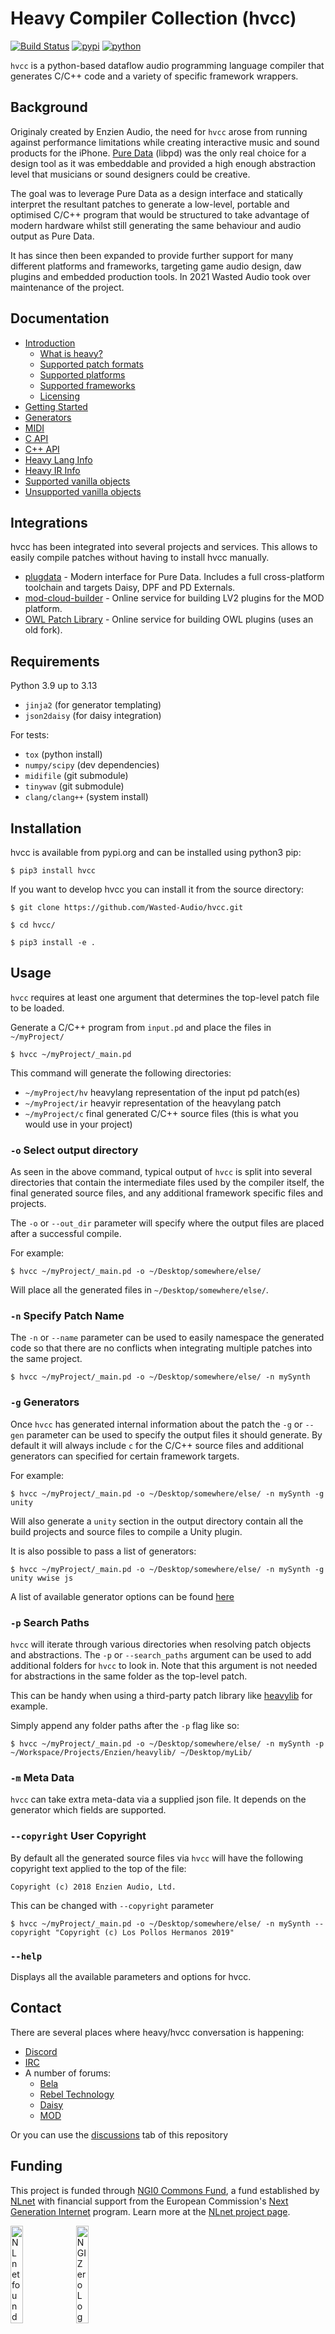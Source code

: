 # Heavy Compiler Collection (hvcc)

[![Build Status](https://github.com/Wasted-Audio/hvcc/actions/workflows/ci.yml/badge.svg)](https://github.com/Wasted-Audio/hvcc/actions)
[![pypi](https://img.shields.io/pypi/v/hvcc.svg)](https://pypi.python.org/pypi/hvcc)
[![python](https://img.shields.io/pypi/pyversions/hvcc.svg)](https://pypi.python.org/pypi/hvcc)

`hvcc` is a python-based dataflow audio programming language compiler that generates C/C++ code and a variety of specific framework wrappers.

## Background

Originaly created by Enzien Audio, the need for `hvcc` arose from running against performance limitations while creating interactive music and sound products for the iPhone. [Pure Data](https://puredata.info) (libpd) was the only real choice for a design tool as it was embeddable and provided a high enough abstraction level that musicians or sound designers could be creative.

The goal was to leverage Pure Data as a design interface and statically interpret the resultant patches to generate a low-level, portable and optimised C/C++ program that would be structured to take advantage of modern hardware whilst still generating the same behaviour and audio output as Pure Data.

It has since then been expanded to provide further support for many different platforms and frameworks, targeting game audio design, daw plugins and embedded production tools. In 2021 Wasted Audio took over maintenance of the project.

## Documentation

* [Introduction](/docs/01.introduction.md)
  * [What is heavy?](/docs/01.introduction.md#what-is-heavy)
  * [Supported patch formats](/docs/01.introduction.md#supported-patch-formats)
  * [Supported platforms](/docs/01.introduction.md#supported-platforms)
  * [Supported frameworks](/docs/01.introduction.md#supported-frameworks)
  * [Licensing](/docs/01.introduction.md#licensing)
* [Getting Started](/docs/02.getting_started.md)
* [Generators](/docs/03.generators.md)
* [MIDI](/docs/04.midi.md)
* [C API](/docs/05.c.md)
* [C++ API](/docs/06.cpp.md)
* [Heavy Lang Info](/docs/07.heavy_lang.md)
* [Heavy IR Info](/docs/08.heavy_ir_lang.md)
* [Supported vanilla objects](/docs/09.supported_vanilla_objects.md)
* [Unsupported vanilla objects](/docs/10.unsupported_vanilla_objects.md)

## Integrations

hvcc has been integrated into several projects and services. This allows to easily compile patches without having to install hvcc manually.

* [plugdata](https://plugdata.org/) - Modern interface for Pure Data. Includes a full cross-platform toolchain and targets Daisy, DPF and PD Externals.
* [mod-cloud-builder](https://github.com/moddevices/mod-cloud-builder) - Online service for building LV2 plugins for the MOD platform.
* [OWL Patch Library](https://www.rebeltech.org/patch-library) - Online service for building OWL plugins (uses an old fork).

## Requirements

Python 3.9 up to 3.13

* `jinja2` (for generator templating)
* `json2daisy` (for daisy integration)

For tests:

* `tox` (python install)
* `numpy/scipy` (dev dependencies)
* `midifile` (git submodule)
* `tinywav` (git submodule)
* `clang/clang++` (system install)

## Installation

hvcc is available from pypi.org and can be installed using python3 pip:

`$ pip3 install hvcc`

If you want to develop hvcc you can install it from the source directory:

`$ git clone https://github.com/Wasted-Audio/hvcc.git`

`$ cd hvcc/`

`$ pip3 install -e .`

## Usage

`hvcc` requires at least one argument that determines the top-level patch file to be loaded.

Generate a C/C++ program from `input.pd` and place the files in `~/myProject/`

`$ hvcc ~/myProject/_main.pd`

This command will generate the following directories:

* `~/myProject/hv` heavylang representation of the input pd patch(es)
* `~/myProject/ir` heavyir representation of the heavylang patch
* `~/myProject/c` final generated C/C++ source files (this is what you would use in your project)

### `-o` Select output directory

As seen in the above command, typical output of `hvcc` is split into several directories that contain the intermediate files used by the compiler itself, the final generated source files, and any additional framework specific files and projects.

The `-o` or `--out_dir` parameter will specify where the output files are placed after a successful compile.

For example:

`$ hvcc ~/myProject/_main.pd -o ~/Desktop/somewhere/else/`

Will place all the generated files in `~/Desktop/somewhere/else/`.

### `-n` Specify Patch Name

The `-n` or `--name` parameter can be used to easily namespace the generated code so that there are no conflicts when integrating multiple patches into the same project.

`$ hvcc ~/myProject/_main.pd -o ~/Desktop/somewhere/else/ -n mySynth`

### `-g` Generators

Once `hvcc` has generated internal information about the patch the `-g` or `--gen` parameter can be used to specify the output files it should generate. By default it will always include `c` for the C/C++ source files and additional generators can specified for certain framework targets.

For example:

`$ hvcc ~/myProject/_main.pd -o ~/Desktop/somewhere/else/ -n mySynth -g unity`

Will also generate a `unity` section in the output directory contain all the build projects and source files to compile a Unity plugin.

It is also possible to pass a list of generators:

`$ hvcc ~/myProject/_main.pd -o ~/Desktop/somewhere/else/ -n mySynth -g unity wwise js`

A list of available generator options can be found [here](/docs/03.generators.md)

### `-p` Search Paths

`hvcc` will iterate through various directories when resolving patch objects and abstractions. The `-p` or `--search_paths` argument can be used to add additional folders for `hvcc` to look in. Note that this argument is not needed for abstractions in the same folder as the top-level patch.

This can be handy when using a third-party patch library like [heavylib](https://github.com/Wasted-Audio/heavylib) for example.

Simply append any folder paths after the `-p` flag like so:

`$ hvcc ~/myProject/_main.pd -o ~/Desktop/somewhere/else/ -n mySynth -p ~/Workspace/Projects/Enzien/heavylib/ ~/Desktop/myLib/`

### `-m` Meta Data

`hvcc` can take extra meta-data via a supplied json file. It depends on the generator which fields are supported.

### `--copyright` User Copyright

By default all the generated source files via `hvcc` will have the following copyright text applied to the top of the file:

`Copyright (c) 2018 Enzien Audio, Ltd.`

This can be changed with `--copyright` parameter

`$ hvcc ~/myProject/_main.pd -o ~/Desktop/somewhere/else/ -n mySynth --copyright "Copyright (c) Los Pollos Hermanos 2019"`

### `--help`

Displays all the available parameters and options for hvcc.

## Contact

There are several places where heavy/hvcc conversation is happening:

* [Discord](https://discord.gg/fmxJveg)
* [IRC](https://web.libera.chat/#hvcc)
* A number of forums:
  * [Bela](https://forum.bela.io/?q=hvcc)
  * [Rebel Technology](https://community.rebeltech.org/tags/puredata)
  * [Daisy](https://forum.electro-smith.com/c/integrations/pure-data/32)
  * [MOD](https://forum.moddevices.com/c/developers/pure-data/56)

Or you can use the [discussions](https://github.com/Wasted-Audio/hvcc/discussions) tab of this repository

## Funding

This project is funded through [NGI0 Commons Fund](https://nlnet.nl/commonsfund), a fund established by [NLnet](https://nlnet.nl) with financial support from the European Commission's [Next Generation Internet](https://ngi.eu) program. Learn more at the [NLnet project page](https://nlnet.nl/project/HVCC).

[<img src="https://nlnet.nl/logo/banner.png" alt="NLnet foundation logo" width="20%" />](https://nlnet.nl)
[<img src="https://nlnet.nl/image/logos/NGI0_tag.svg" alt="NGI Zero Logo" width="20%" />](https://nlnet.nl/commonsfund)
